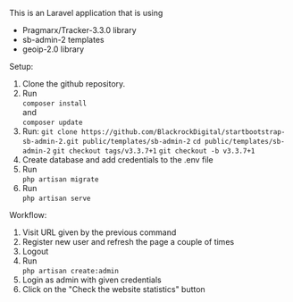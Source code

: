 This is an Laravel application that is using 
- Pragmarx/Tracker-3.3.0 library 
- sb-admin-2 templates
- geoip-2.0 library

Setup:

1. Clone the github repository.
2. Run \
    `composer install`  
    and \
    `composer update`
3. Run:
    `git clone https://github.com/BlackrockDigital/startbootstrap-sb-admin-2.git public/templates/sb-admin-2`
    `cd public/templates/sb-admin-2`
    `git checkout tags/v3.3.7+1`
    `git checkout -b v3.3.7+1`    
4. Create database and add credentials to the .env file
5. Run \
    `php artisan migrate`
6. Run \
    `php artisan serve`

Workflow:

1. Visit URL given by the previous command
2. Register new user and refresh the page a couple of times
3. Logout
4. Run \
    `php artisan create:admin`
5. Login as admin with given credentials
6. Click on the "Check the website statistics" button 
